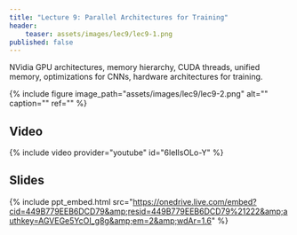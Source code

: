```yaml
---
title: "Lecture 9: Parallel Architectures for Training"
header:
    teaser: assets/images/lec9/lec9-1.png
published: false
---
```


NVidia GPU architectures, memory hierarchy, CUDA threads, unified memory,
optimizations for CNNs, hardware architectures for training.

{% include figure image_path="assets/images/lec9/lec9-2.png" alt="" caption="" ref="" %}

## Video

{% include video provider="youtube" id="6leIlsOLo-Y" %}

## Slides

{% include ppt_embed.html
src="https://onedrive.live.com/embed?cid=449B779EEB6DCD79&amp;resid=449B779EEB6DCD79%21222&amp;authkey=AGVEGe5YcOI_g8g&amp;em=2&amp;wdAr=1.6" %}
